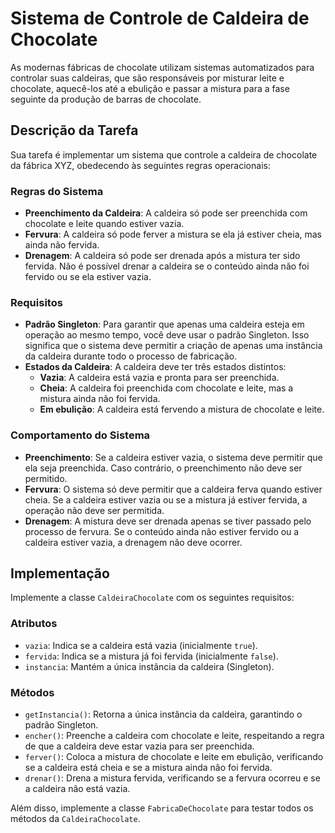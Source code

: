 # Sistema de Controle de Caldeira de Chocolate

As modernas fábricas de chocolate utilizam sistemas automatizados para controlar suas caldeiras, que são responsáveis por misturar leite e chocolate, aquecê-los até a ebulição e passar a mistura para a fase seguinte da produção de barras de chocolate.

## Descrição da Tarefa

Sua tarefa é implementar um sistema que controle a caldeira de chocolate da fábrica XYZ, obedecendo às seguintes regras operacionais:

### Regras do Sistema

- **Preenchimento da Caldeira**: A caldeira só pode ser preenchida com chocolate e leite quando estiver vazia.
- **Fervura**: A caldeira só pode ferver a mistura se ela já estiver cheia, mas ainda não fervida.
- **Drenagem**: A caldeira só pode ser drenada após a mistura ter sido fervida. Não é possível drenar a caldeira se o conteúdo ainda não foi fervido ou se ela estiver vazia.

### Requisitos

- **Padrão Singleton**: Para garantir que apenas uma caldeira esteja em operação ao mesmo tempo, você deve usar o padrão Singleton. Isso significa que o sistema deve permitir a criação de apenas uma instância da caldeira durante todo o processo de fabricação.
- **Estados da Caldeira**: A caldeira deve ter três estados distintos:
  - **Vazia**: A caldeira está vazia e pronta para ser preenchida.
  - **Cheia**: A caldeira foi preenchida com chocolate e leite, mas a mistura ainda não foi fervida.
  - **Em ebulição**: A caldeira está fervendo a mistura de chocolate e leite.

### Comportamento do Sistema

- **Preenchimento**: Se a caldeira estiver vazia, o sistema deve permitir que ela seja preenchida. Caso contrário, o preenchimento não deve ser permitido.
- **Fervura**: O sistema só deve permitir que a caldeira ferva quando estiver cheia. Se a caldeira estiver vazia ou se a mistura já estiver fervida, a operação não deve ser permitida.
- **Drenagem**: A mistura deve ser drenada apenas se tiver passado pelo processo de fervura. Se o conteúdo ainda não estiver fervido ou a caldeira estiver vazia, a drenagem não deve ocorrer.

## Implementação

Implemente a classe `CaldeiraChocolate` com os seguintes requisitos:

### Atributos

- `vazia`: Indica se a caldeira está vazia (inicialmente `true`).
- `fervida`: Indica se a mistura já foi fervida (inicialmente `false`).
- `instancia`: Mantém a única instância da caldeira (Singleton).

### Métodos

- `getInstancia()`: Retorna a única instância da caldeira, garantindo o padrão Singleton.
- `encher()`: Preenche a caldeira com chocolate e leite, respeitando a regra de que a caldeira deve estar vazia para ser preenchida.
- `ferver()`: Coloca a mistura de chocolate e leite em ebulição, verificando se a caldeira está cheia e se a mistura ainda não foi fervida.
- `drenar()`: Drena a mistura fervida, verificando se a fervura ocorreu e se a caldeira não está vazia.

Além disso, implemente a classe `FabricaDeChocolate` para testar todos os métodos da `CaldeiraChocolate`.

